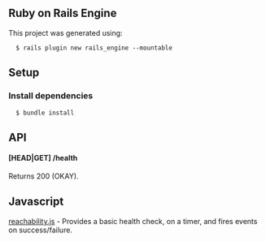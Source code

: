 ## Ruby on Rails Engine

This project was generated using:
```  
  $ rails plugin new rails_engine --mountable
```

## Setup

### Install dependencies

```
  $ bundle install
```

## API

#### [HEAD|GET] /health

Returns 200 (OKAY).

## Javascript

[reachability.js](app/assets/javascripts/rails_engine/reachability.js) - Provides a basic health check, on a timer, and fires events on success/failure.
